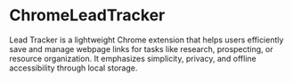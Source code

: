 # ChromeLeadTracker
Lead Tracker is a lightweight Chrome extension that helps users efficiently save and manage webpage links for tasks like research, prospecting, or resource organization. It emphasizes simplicity, privacy, and offline accessibility through local storage.
